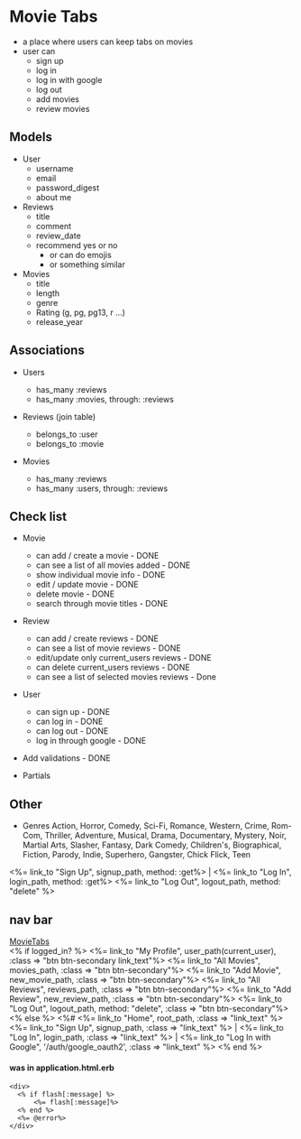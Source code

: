 # Movie Tabs
- a place where users can keep tabs on movies
- user can 
    - sign up
    - log in
    - log in with google
    - log out
    - add movies
    - review movies

## Models
- User
   -  username
   -  email
   -  password_digest
   -  about me
- Reviews
    - title
    - comment
    - review_date
    - recommend yes or no
        - or can do emojis
        - or something similar
- Movies
    - title
    - length
    - genre
    - Rating (g, pg, pg13, r ...)
    - release_year

## Associations
- Users
    - has_many :reviews
    - has_many :movies, through: :reviews

- Reviews (join table)
    - belongs_to :user
    - belongs_to :movie

- Movies
    - has_many :reviews
    - has_many :users, through: :reviews

## Check list
- Movie
    - can add / create a movie - DONE
    - can see a list of all movies added - DONE
    - show individual movie info - DONE
    - edit / update movie - DONE
    - delete movie - DONE
    - search through movie titles - DONE

- Review
    - can add / create reviews - DONE
    - can see a list of movie reviews - DONE
    - edit/update only current_users reviews - DONE
    - can delete current_users reviews - DONE
    - can see a list of selected movies reviews - Done


- User
    - can sign up - DONE
    - can log in - DONE
    - can log out - DONE
    - log in through google - DONE


- Add validations - DONE

- Partials


## Other
- Genres
    Action, Horror, Comedy, Sci-Fi, Romance, Western, Crime, Rom-Com, Thriller, Adventure, Musical, Drama, Documentary, Mystery, Noir, Martial Arts, Slasher, Fantasy, Dark Comedy, Children's, Biographical, Fiction, Parody, Indie, Superhero, Gangster, Chick Flick, Teen


<%= link_to "Sign Up", signup_path, method: :get%> |
<%= link_to "Log In", login_path, method: :get%>
<%= link_to "Log Out", logout_path, method: "delete" %>


## nav bar

<nav class="navbar navbar-dark bg-dark">
      <a class="navbar-brand" href="/">MovieTabs</a>
      <div class="btn-group" role="group">
          <% if logged_in? %>
                <%= link_to "My Profile", user_path(current_user), :class => "btn btn-secondary link_text"%>
                <%= link_to "All Movies", movies_path, :class => "btn btn-secondary"%>
                <%= link_to "Add Movie", new_movie_path, :class => "btn btn-secondary"%>
                <%= link_to "All Reviews", reviews_path, :class => "btn btn-secondary"%>
                <%= link_to "Add Review", new_review_path, :class => "btn btn-secondary"%>
                <%= link_to "Log Out", logout_path, method: "delete", :class => "btn btn-secondary"%> 
          <% else %>
            <%# <%= link_to "Home", root_path, :class => "link_text" %> 
            <%= link_to "Sign Up", signup_path, :class => "link_text" %> |
            <%= link_to "Log In", login_path, :class => "link_text" %> | 
            <%= link_to "Log In with Google", '/auth/google_oauth2', :class => "link_text" %>
          <% end %>
      </div>   
</nav>


#### was in application.html.erb
    <div>
      <% if flash[:message] %>
          <%= flash[:message]%>
      <% end %>
      <%= @error%>
    </div>